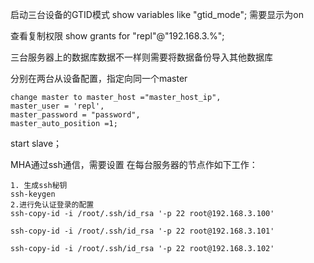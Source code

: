 启动三台设备的GTID模式
show variables like "gtid_mode";
需要显示为on

查看复制权限
show grants for "repl"@"192.168.3.%";

三台服务器上的数据库数据不一样则需要将数据备份导入其他数据库

分别在两台从设备配置，指定向同一个master
```
change master to master_host ="master_host_ip",
master_user = 'repl',
master_password = "password",
master_auto_position =1;
```
start slave；

MHA通过ssh通信，需要设置
在每台服务器的节点作如下工作：
```
1. 生成ssh秘钥
ssh-keygen
2.进行免认证登录的配置
ssh-copy-id -i /root/.ssh/id_rsa '-p 22 root@192.168.3.100'

ssh-copy-id -i /root/.ssh/id_rsa '-p 22 root@192.168.3.101'

ssh-copy-id -i /root/.ssh/id_rsa '-p 22 root@192.168.3.102'
```
